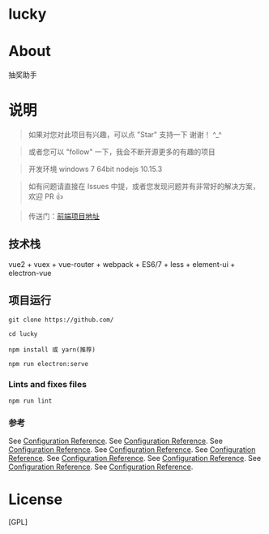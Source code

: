 # lucky

# About
抽奖助手

# 说明

>  如果对您对此项目有兴趣，可以点 "Star" 支持一下 谢谢！ ^_^

>  或者您可以 "follow" 一下，我会不断开源更多的有趣的项目

>  开发环境 windows 7 64bit  nodejs 10.15.3

>  如有问题请直接在 Issues 中提，或者您发现问题并有非常好的解决方案，欢迎 PR 👍

>  传送门：[前端项目地址](https://github.com/)


## 技术栈

vue2 + vuex + vue-router + webpack + ES6/7 + less + element-ui + electron-vue

## 项目运行
```
git clone https://github.com/

cd lucky

npm install 或 yarn(推荐)

npm run electron:serve
```

### Lints and fixes files
```
npm run lint
```

### 参考
See [Configuration Reference](https://cli.vuejs.org/config/).
See [Configuration Reference](https://vuejs.org/v2/guide/).
See [Configuration Reference](https://vuex.vuejs.org/).
See [Configuration Reference](https://router.vuejs.org/).
See [Configuration Reference](https://webpack.js.org/concepts/).
See [Configuration Reference](https://www.jianshu.com/p/390a65d7a353).
See [Configuration Reference](http://lesscss.cn/).
See [Configuration Reference](https://element.eleme.cn/#/en-US/component/installation).
See [Configuration Reference](https://simulatedgreg.gitbooks.io/electron-vue/content/cn/).

# License

[GPL]
